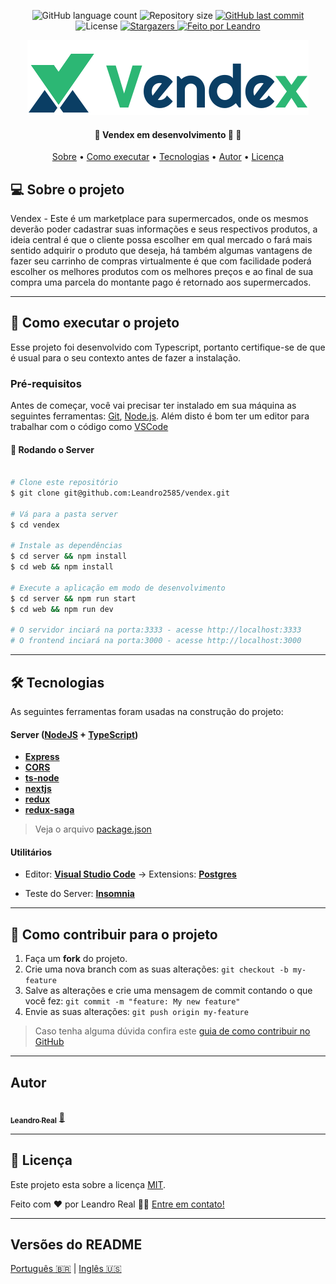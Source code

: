 <p align="center">
  <img alt="GitHub language count" src="https://img.shields.io/github/languages/count/Leandro2585/vendex?color=%2304D361">

  <img alt="Repository size" src="https://img.shields.io/github/repo-size/Leandro2585/vendex">

  <a href="https://github.com/Leandro2585/template-server/commits/master">
    <img alt="GitHub last commit" src="https://img.shields.io/github/last-commit/Leandro2585/vendex">
  </a>

   <img alt="License" src="https://img.shields.io/badge/license-MIT-brightgreen">
   <a href="https://github.com/Leandro2585/vendex/stargazers">
    <img alt="Stargazers" src="https://img.shields.io/github/stars/Leandro2585/vendex?style=social">
  </a>

  <a href="https://github.com.br/Leandro2585">
    <img alt="Feito por Leandro" src="https://img.shields.io/badge/feito%20por-Leandro-%237519C1">
  </a>  

</p>
<p align="center">
<img src="./web/public/logo-full.svg"/>
</p>
<h4 align="center">
	🚧  Vendex em desenvolvimento 🚀 🚧
</h4>

<p align="center">
 <a href="#-sobre-o-projeto">Sobre</a> •
 <a href="#-como-executar-o-projeto">Como executar</a> •
 <a href="#-tecnologias">Tecnologias</a> •  
 <a href="#-autor">Autor</a> •
 <a href="#user-content--licença">Licença</a>
</p>


## 💻 Sobre o projeto

Vendex - Este é um marketplace para supermercados, onde os mesmos deverão poder cadastrar suas informações e seus respectivos produtos, a ideia central é que o cliente possa escolher em qual mercado o fará mais sentido adquirir o produto que deseja, há também algumas vantagens de fazer seu carrinho de compras virtualmente é que com facilidade poderá escolher os melhores produtos com os melhores preços e ao final de sua compra uma parcela do montante pago é retornado aos supermercados.

---

## 🚀 Como executar o projeto

Esse projeto foi desenvolvido com Typescript, portanto certifique-se de que é usual para o seu contexto antes de fazer a instalação.

### Pré-requisitos

Antes de começar, você vai precisar ter instalado em sua máquina as seguintes ferramentas:
[Git](https://git-scm.com), [Node.js](https://nodejs.org/en/).
Além disto é bom ter um editor para trabalhar com o código como [VSCode](https://code.visualstudio.com/)

#### 🎲 Rodando o Server

```bash

# Clone este repositório
$ git clone git@github.com:Leandro2585/vendex.git

# Vá para a pasta server
$ cd vendex

# Instale as dependências
$ cd server && npm install
$ cd web && npm install

# Execute a aplicação em modo de desenvolvimento
$ cd server && npm run start
$ cd web && npm run dev

# O servidor inciará na porta:3333 - acesse http://localhost:3333
# O frontend inciará na porta:3000 - acesse http://localhost:3000

```

---

## 🛠 Tecnologias

As seguintes ferramentas foram usadas na construção do projeto:

#### [](https://github.com/Leandro2585/Ecoleta#server-nodejs--typescript)**Server**  ([NodeJS](https://nodejs.org/en/)  +  [TypeScript](https://www.typescriptlang.org/))

-   **[Express](https://expressjs.com/)**
-   **[CORS](https://expressjs.com/en/resources/middleware/cors.html)**
-   **[ts-node](https://github.com/TypeStrong/ts-node)**
-   **[nextjs](https://nextjs.org)**
-   **[redux](https://redux.js.org)**
-   **[redux-saga](https://redux.js.org)**

> Veja o arquivo  [package.json](https://github.com/Leandro2585/template-server/blob/master/server/package.json)


#### [](https://github.com/Leandro2585/Ecoleta#utilit%C3%A1rios)**Utilitários**

-   Editor:  **[Visual Studio Code](https://code.visualstudio.com/)**  → Extensions:  **[Postgres](https://marketplace.visualstudio.com/items?itemName=alexcvzz.vscode-postgres)**

-   Teste do Server:  **[Insomnia](https://insomnia.rest/)**
---


## 💪 Como contribuir para o projeto

1. Faça um **fork** do projeto.
2. Crie uma nova branch com as suas alterações: `git checkout -b my-feature`
3. Salve as alterações e crie uma mensagem de commit contando o que você fez: `git commit -m "feature: My new feature"`
4. Envie as suas alterações: `git push origin my-feature`
> Caso tenha alguma dúvida confira este [guia de como contribuir no GitHub](./CONTRIBUTING.md)

---

##  Autor

<a href="https://github.com/Leandro2585">
 <img style="border-radius: 50%;" src="https://avatars3.githubusercontent.com/u/49343139?s=460&u=56b59618079de8c4b47b717841307605c4eb74f8&v=4" width="100px;" alt=""/>
 <br />
 <sub><b>Leandro Real</b></sub></a> <a href="https://github.com/Leandro2585" title="Leandro">🚀</a>
 <br />

---

## 📝 Licença

Este projeto esta sobre a licença [MIT](./LICENSE).

Feito com ❤️ por Leandro Real 👋🏽 [Entre em contato!](https://www.linkedin.com/in/leandro-r-434b811a5/)

---

##  Versões do README

[Português 🇧🇷](./README-pt.md)  |  [Inglês 🇺🇸](./README.md)
